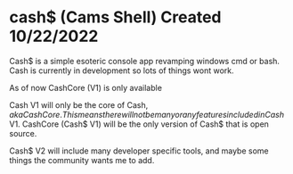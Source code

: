 # cash$ (Cams Shell) Created 10/22/2022
Cash$ is a simple esoteric console app revamping windows cmd or bash. Cash is currently in development so lots of things wont work.

As of now CashCore (V1) is only available

Cash V1 will only be the core of Cash$, aka CashCore. This means there will not be many or any features included in Cash$ V1. CashCore (Cash$ V1) will be the
only version of Cash$ that is open source.

Cash$ V2 will include many developer specific tools, and maybe some things the community wants me to add.

